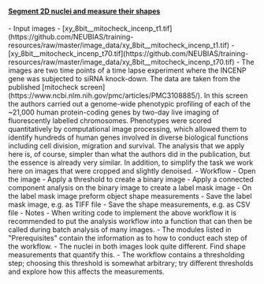 <h4 id="2dnuclei"><a href="#2dnuclei">Segment 2D nuclei and measure their shapes</a></h4>
- Input images
  - [xy_8bit__mitocheck_incenp_t1.tif](https://github.com/NEUBIAS/training-resources/raw/master/image_data/xy_8bit__mitocheck_incenp_t1.tif)
  - [xy_8bit__mitocheck_incenp_t70.tif](https://github.com/NEUBIAS/training-resources/raw/master/image_data/xy_8bit__mitocheck_incenp_t70.tif)
    - The images are two time points of a time lapse experiment where the INCENP gene was subjected to siRNA knock-down. The data are taken from the published [mitocheck screen](https://www.ncbi.nlm.nih.gov/pmc/articles/PMC3108885/). In this screen the authors carried out a genome-wide phenotypic profiling of each of the ~21,000 human protein-coding genes by two-day live imaging of fluorescently labelled chromosomes. Phenotypes were scored quantitatively by computational image processing, which allowed them to identify hundreds of human genes involved in diverse biological functions including cell division, migration and survival. The analysis that we apply here is, of course, simpler than what the authors did in the publication, but the essence is already very similar. In addition, to simplify the task we work here on images that were cropped and slightly denoised.
- Workflow
  - Open the image
  - Apply a threshold to create a binary image
  - Apply a connected component analysis on the binary image to create a label mask image
  - On the label mask image preform object shape measurements
  - Save the label mask image, e.g. as TIFF file
  - Save the shape measurements, e.g. as CSV file
- Notes
  - When writing code to implement the above workflow it is recommended to put the analysis workflow into a function that can then be called during batch analysis of many images.
  - The modules listed in "Prerequisites" contain the information as to how to conduct each step of the workflow.
  - The nuclei in both images look quite different. Find shape measurements that quantify this.
  - The workflow contains a thresholding step; choosing this threshold is somewhat arbitrary; try different thresholds and explore how this affects the measurements.
